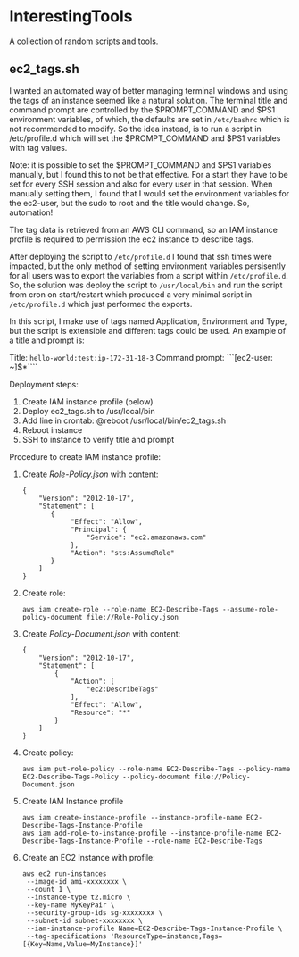 # InterestingTools
A collection of random scripts and tools.

## ec2_tags.sh
I wanted an automated way of better managing terminal windows and using the tags of an instance seemed like a natural solution.  The terminal title and command prompt are controlled by the $PROMPT_COMMAND and $PS1 environment variables, of which, the defaults are set in ```/etc/bashrc``` which is not recommended to modify.  So the idea instead, is to run a script in /etc/profile.d which will set the $PROMPT_COMMAND and $PS1 variables with tag values.

Note: it is possible to set the $PROMPT_COMMAND and $PS1 variables manually, but I found this to not be that effective.  For a start they have to be set for every SSH session and also for every user in that session. When manually setting them, I found that I would set the environment variables for the ec2-user, but the sudo to root and the title would change. So, automation!

The tag data is retrieved from an AWS CLI command, so an IAM instance profile is required to permission the ec2 instance to describe tags.

After deploying the script to ```/etc/profile.d``` I found that ssh times were impacted, but the only method of setting environment variables persisently for all users was to export the variables from a script within ```/etc/profile.d```.  So, the solution was deploy the script to ```/usr/local/bin``` and run the script from cron on start/restart which produced a very minimal script in ```/etc/profile.d``` which just performed the exports.

In this script, I make use of tags named Application, Environment and Type, but the script is extensible and different tags could be used. An example of a title and prompt is:

Title: ```hello-world:test:ip-172-31-18-3```
Command prompt: ```[ec2-user: ~]$*````

Deployment steps:
1. Create IAM instance profile (below)
1. Deploy ec2_tags.sh to /usr/local/bin
1. Add line in crontab: @reboot /usr/local/bin/ec2_tags.sh
1. Reboot instance
1. SSH to instance to verify title and prompt

Procedure to create IAM instance profile:

1. Create *Role-Policy.json* with content:
      ```
      {
          "Version": "2012-10-17",
          "Statement": [
             {
                  "Effect": "Allow",
                  "Principal": {
                      "Service": "ec2.amazonaws.com"
                  },
                  "Action": "sts:AssumeRole"
             }
          ]
      }
      ```
1. Create role:
      ```
      aws iam create-role --role-name EC2-Describe-Tags --assume-role-policy-document file://Role-Policy.json
      ```
1. Create *Policy-Document.json* with content:
      ```
      {
          "Version": "2012-10-17",
          "Statement": [
              {
                  "Action": [
                      "ec2:DescribeTags"
                  ],
                  "Effect": "Allow",
                  "Resource": "*"
              }
          ]
      }
      ```
1. Create policy:
      ```
      aws iam put-role-policy --role-name EC2-Describe-Tags --policy-name EC2-Describe-Tags-Policy --policy-document file://Policy-Document.json
      ```
1. Create IAM Instance profile
      ```
      aws iam create-instance-profile --instance-profile-name EC2-Describe-Tags-Instance-Profile
      aws iam add-role-to-instance-profile --instance-profile-name EC2-Describe-Tags-Instance-Profile --role-name EC2-Describe-Tags
      ```
1. Create an EC2 Instance with profile:
      ```
      aws ec2 run-instances
       --image-id ami-xxxxxxxx \
       --count 1 \
       --instance-type t2.micro \
       --key-name MyKeyPair \
       --security-group-ids sg-xxxxxxxx \
       --subnet-id subnet-xxxxxxxx \
       --iam-instance-profile Name=EC2-Describe-Tags-Instance-Profile \
       --tag-specifications 'ResourceType=instance,Tags=[{Key=Name,Value=MyInstance}]'
      ```
